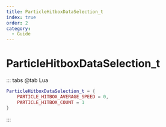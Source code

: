 ```yaml
---
title: ParticleHitboxDataSelection_t
index: true
order: 2
category:
  - Guide
---
```


# ParticleHitboxDataSelection_t
::: tabs
@tab Lua
```lua
ParticleHitboxDataSelection_t = {
    PARTICLE_HITBOX_AVERAGE_SPEED = 0,
    PARTICLE_HITBOX_COUNT = 1
}
```
:::